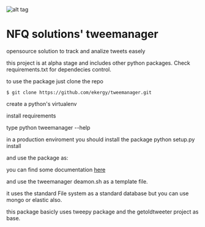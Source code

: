 ![alt tag](http://nfqsolutions.com/wp-content/uploads/2014/03/nfq_solutions-300x111.png)

# NFQ solutions' tweemanager

opensource solution to track and analize tweets easely

this project is at alpha stage and includes other python packages. Check requirements.txt for dependecies control.

to use the package just clone the repo
    
    $ git clone https://github.com/ekergy/tweemanager.git

create a python's virtualenv

install requirements

type
python tweemanager --help

in a production enviroment you should install the package
python setup.py install

and use the package as:

you can find some documentation [here]()

and use the tweemanager deamon.sh as a template file.

it uses the standard File system as a standard database but you can use mongo or elastic also.

this package basicly uses tweepy package and the getoldtweeter project as base.


